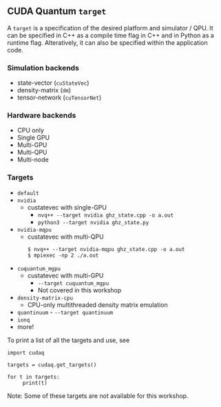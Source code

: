 ## CUDA Quantum `target` 
A `target` is a specification of the desired platform and simulator / QPU. It can be specified in C++ as a compile time flag in C++ and in Python as a runtime flag. Alteratively, it can also be specified within the application code. 

### Simulation backends
- state-vector (`cuStateVec`) 
- density-matrix (`dm`) 
- tensor-network (`cuTensorNet`)

### Hardware backends
- CPU only   
- Single GPU   
- Multi-GPU 
- Multi-QPU 
- Multi-node 

### Targets
- `default` 
- `nvidia` 
	- custatevec with single-GPU
        - `nvq++ --target nvidia ghz_state.cpp -o a.out`
        - `python3 --target nvidia ghz_state.py`  
- `nvidia-mqpu` 
	- custatevec with multi-QPU
        ```
        $ nvq++ --target nvidia-mqpu ghz_state.cpp -o a.out
        $ mpiexec -np 2 ./a.out
        ```
- `cuquantum_mgpu` 
	- custatevec with multi-GPU
        - `--target cuquantum_mgpu`
        - Not covered in this workshop
- `density-matrix-cpu` 
	- CPU-only multithreaded density matrix emulation
- `quantinuum` 
        - `--target quantinuum`
- `ionq` 
- more!

To print a list of all the targets and use, see 

```
import cudaq

targets = cudaq.get_targets()

for t in targets:
     print(t)
```



Note: Some of these targets are not available for this workshop. 



